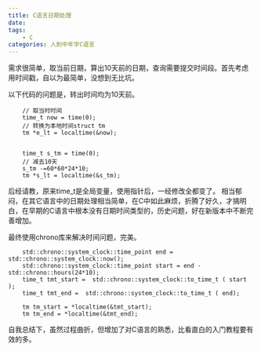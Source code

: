```yaml
---
title: C语言日期处理
date: 
tags:
	- C
categories: 人到中年学C语言
---
```

需求很简单，取当前日期，算出10天前的日期，查询需要提交时间段。首先考虑用时间戳，自以为最简单，没想到无比坑。
<!-- more -->
以下代码的问题是，转出时间均为10天前。
```
    // 取当时时间
    time_t now = time(0);
    // 转换为本地时间struct tm
	tm *e_lt = localtime(&now);

    
	time_t s_tm = time(0);
	// 减去10天
	s_tm -=60*60*24*10;
	tm *s_lt = localtime(&s_tm);
```
后经请教，原来time_t是全局变量，使用指针后，一经修改全都变了。
相当郁闷，在其它语言中的日期处理相当简单，在C中如此麻烦，折腾了好久，才搞明白，在早期的C语言中根本没有日期时间类型的，历史问题，好在新版本中不断完善增加。

最终使用chrono库来解决时间问题，完美。
```
    std::chrono::system_clock::time_point end = std::chrono::system_clock::now();
    std::chrono::system_clock::time_point start = end - std::chrono::hours(24*10);
    time_t tmt_start =  std::chrono::system_clock::to_time_t ( start );
    time_t tmt_end =  std::chrono::system_clock::to_time_t ( end);

    tm tm_start = *localtime(&tmt_start);
    tm tm_end = *localtime(&tmt_end);
```
自我总结下，虽然过程曲折，但增加了对C语言的熟悉，比看直白的入门教程要有效的多。